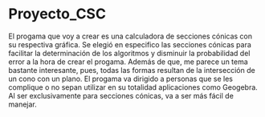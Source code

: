 # Proyecto_CSC
El progama que voy a crear es una calculadora de secciones cónicas con su respectiva gráfica. Se elegió en especifico las secciones cónicas para facilitar la determinación de los algoritmos y disminuir la probabilidad del error a la hora de crear el progama. Además de que, me parece un tema bastante interesante, pues, todas las formas resultan de la intersección de un cono con un plano. El progama va dirigido a personas que se les complique o no sepan utilizar en su totalidad aplicaciones como Geogebra. Al ser exclusivamente para secciones cónicas, va a ser más fácil de manejar.
